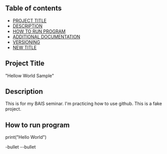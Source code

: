 ## Table of contents

- [PROJECT TITLE](#Project-Title)
- [DESCRIPTION](#Description)
- [HOW TO RUN PROGRAM](#How-to-run-program)
- [ADDITIONAL DOCUMENTATION](#additional-documentation)
- [VERSIONING](#versioning)
- [NEW TITLE](#New-title)



## Project Title

"Hellow World Sample" 


## Description
This is for my BAIS seminar. I'm practicing how to use github. This is a fake project. 

## How to run program
print("Hello World")

-bullet
--bullet


